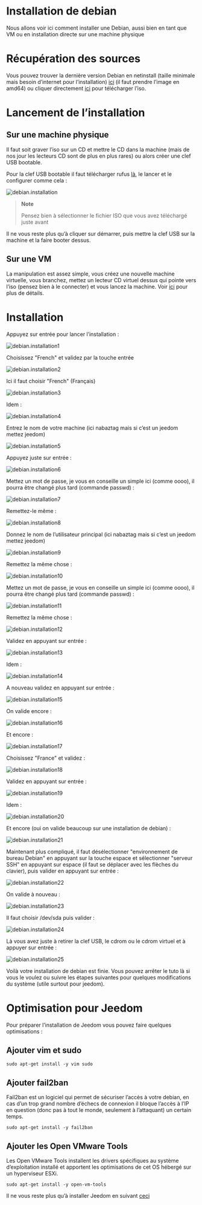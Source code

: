 # Installation de debian

Nous allons voir ici comment installer une Debian, aussi bien en tant que VM ou en installation directe sur une machine physique

# Récupération des sources

Vous pouvez trouver la dernière version Debian en netinstall (taille minimale mais besoin d’internet pour l’installation) [ici](https://www.debian.org/CD/netinst) (il faut prendre l’image en amd64) ou cliquer directement [ici](http://cdimage.debian.org/debian-cd/10.4.0/amd64/iso-cd/debian-10.4.0-amd64-netinst.iso) pour télécharger l’iso.

# Lancement de l’installation

## Sur une machine physique

Il faut soit graver l’iso sur un CD et mettre le CD dans la machine (mais de nos jour les lecteurs CD sont de plus en plus rares) ou alors créer une clef USB bootable.

Pour la clef USB bootable il faut télécharger rufus [là](http://rufus.akeo.ie/downloads/rufus-2.9.exe), le lancer et le configurer comme cela :

![debian.installation](images/debian.installation.PNG)

> **Note**
>
> Pensez bien à sélectionner le fichier ISO que vous avez téléchargé juste avant

Il ne vous reste plus qu’à cliquer sur démarrer, puis mettre la clef USB sur la machine et la faire booter dessus.

## Sur une VM

La manipulation est assez simple, vous créez une nouvelle machine virtuelle, vous branchez, mettez un lecteur CD virtuel dessus qui pointe vers l’iso (pensez bien à le connecter) et vous lancez la machine. Voir [ici](https://doc.jeedom.com/fr_FR/howto/doc-howto-vmware.creer_une_vm.html) pour plus de détails.

# Installation

Appuyez sur entrée pour lancer l’installation :

![debian.installation1](images/debian.installation1.PNG)

Choisissez "French" et validez par la touche entrée

![debian.installation2](images/debian.installation2.PNG)

Ici il faut choisir "French" (Français)

![debian.installation3](images/debian.installation3.PNG)

Idem :

![debian.installation4](images/debian.installation4.PNG)

Entrez le nom de votre machine (ici nabaztag mais si c’est un jeedom mettez jeedom)

![debian.installation5](images/debian.installation5.PNG)

Appuyez juste sur entrée :

![debian.installation6](images/debian.installation6.PNG)

Mettez un mot de passe, je vous en conseille un simple ici (comme oooo), il pourra être changé plus tard (commande passwd) :

![debian.installation7](images/debian.installation7.PNG)

Remettez-le même :

![debian.installation8](images/debian.installation8.PNG)

Donnez le nom de l’utilisateur principal (ici nabaztag mais si c’est un jeedom mettez jeedom)

![debian.installation9](images/debian.installation9.PNG)

Remettez la même chose :

![debian.installation10](images/debian.installation10.PNG)

Mettez un mot de passe, je vous en conseille un simple ici (comme oooo), il pourra être changé plus tard (commande passwd) :

![debian.installation11](images/debian.installation11.PNG)

Remettez la même chose :

![debian.installation12](images/debian.installation12.PNG)

Validez en appuyant sur entrée :

![debian.installation13](images/debian.installation13.PNG)

Idem :

![debian.installation14](images/debian.installation14.PNG)

A nouveau validez en appuyant sur entrée :

![debian.installation15](images/debian.installation15.PNG)

On valide encore :

![debian.installation16](images/debian.installation16.PNG)

Et encore :

![debian.installation17](images/debian.installation17.PNG)

Choisissez "France" et validez :

![debian.installation18](images/debian.installation18.PNG)

Validez en appuyant sur entrée :

![debian.installation19](images/debian.installation19.PNG)

Idem :

![debian.installation20](images/debian.installation20.PNG)

Et encore (oui on valide beaucoup sur une installation de debian) :

![debian.installation21](images/debian.installation21.PNG)

Maintenant plus compliqué, il faut désélectionner "environnement de bureau Debian" en appuyant sur la touche espace et sélectionner "serveur SSH" en appuyant sur espace (il faut se déplacer avec les flèches du clavier), puis valider en appuyant sur entrée :

![debian.installation22](images/debian.installation22.PNG)

On valide à nouveau :

![debian.installation23](images/debian.installation23.PNG)

Il faut choisir /dev/sda puis valider :

![debian.installation24](images/debian.installation24.PNG)

Là vous avez juste à retirer la clef USB, le cdrom ou le cdrom virtuel et à appuyer sur entrée :

![debian.installation25](images/debian.installation25.PNG)

Voilà votre installation de debian est finie. Vous pouvez arrêter le tuto là si vous le voulez ou suivre les étapes suivantes pour quelques modifications du système (utile surtout pour jeedom).

# Optimisation pour Jeedom

Pour préparer l’installation de Jeedom vous pouvez faire quelques optimisations :

## Ajouter vim et sudo

``sudo apt-get install -y vim sudo``

## Ajouter fail2ban

Fail2ban est un logiciel qui permet de sécuriser l’accès à votre debian, en cas d’un trop grand nombre d’échecs de connexion il bloque l’accès à l’IP en question (donc pas à tout le monde, seulement à l’attaquant) un certain temps.

``sudo apt-get install -y fail2ban``

## Ajouter les Open VMware Tools

Les Open VMware Tools installent les drivers spécifiques au système d’exploitation installé et apportent les optimisations de cet OS hébergé sur un hyperviseur ESXi.

``sudo apt-get install -y open-vm-tools``

Il ne vous reste plus qu’à installer Jeedom en suivant [ceci](https://doc.jeedom.com/fr_FR/installation/cli)
